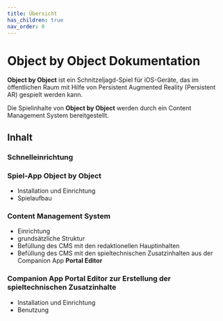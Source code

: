 ```yaml
---
title: Übersicht
has_children: true
nav_order: 0
---
```


# Object by Object Dokumentation

__Object by Object__ ist ein Schnitzeljagd-Spiel für iOS-Geräte, das im öffentlichen Raum mit Hilfe von Persistent Augmented Reality (Persistent AR) gespielt werden kann.

Die Spielinhalte von __Object by Object__ werden durch ein Content Management System bereitgestellt.

## Inhalt

### Schnelleinrichtung

### Spiel-App __Object by Object__
- Installation und Einrichtung
- Spielaufbau

### Content Management System
- Einrichtung
- grundsätzliche Struktur
- Befüllung des CMS mit den redaktionellen Hauptinhalten
- Befüllung des CMS mit den spieltechnischen Zusatzinhalten aus der Companion App __Portal Editor__

### Companion App __Portal Editor__ zur Erstellung der spieltechnischen Zusatzinhalte
- Installation und Einrichtung
- Benutzung
